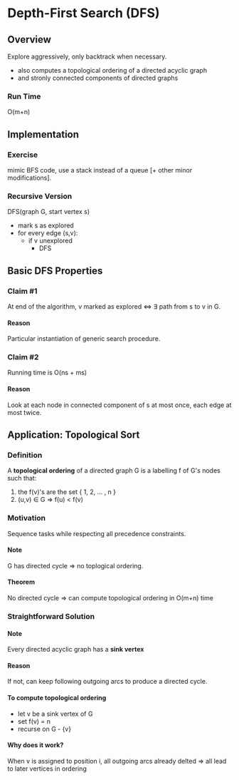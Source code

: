 # Depth-First Search (DFS)

## Overview

Explore aggressively, only backtrack when necessary.

  * also computes a topological ordering of a directed acyclic graph
  * and stronly connected components of directed graphs

### Run Time

O(m+n)

## Implementation

### Exercise

mimic BFS code, use a stack instead of a queue [+ other minor modifications].

### Recursive Version

DFS(graph G, start vertex s)

  * mark s as explored
  * for every edge (s,v):
    * if v unexplored
      * DFS

## Basic DFS Properties

### Claim #1

At end of the algorithm, v marked as explored <=> ∃ path from s to v in G.

#### Reason

Particular instantiation of generic search procedure.

### Claim #2

Running time is O(ns + ms)

#### Reason

Look at each node in connected component of s at most once, each edge at most twice.

## Application: Topological Sort

### Definition

A **topological ordering** of a directed graph G is a labelling f of G's nodes such that:

  1. the f(v)'s are the set { 1, 2, ... , n }
  2. (u,v) ∈ G => f(u) < f(v)

### Motivation

Sequence tasks while respecting all precedence constraints.

#### Note

G has directed cycle => no toplogical ordering.

#### Theorem

No directed cycle => can compute topological ordering in O(m+n) time

### Straightforward Solution

#### Note

Every directed acyclic graph has a **sink vertex**

#### Reason

If not, can keep following outgoing arcs to produce a directed cycle.

#### To compute topological ordering

  * let v be a sink vertex of G
  * set f(v) = n
  * recurse on G - {v}

#### Why does it work?

When v is assigned to position i, all outgoing arcs already delted => all lead to later vertices in ordering
